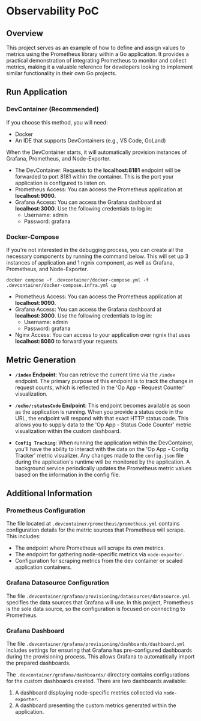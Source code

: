 # Observability PoC

## Overview

This project serves as an example of how to define and assign values to metrics using the Prometheus library within a Go application. It provides a practical demonstration of integrating Prometheus to monitor and collect metrics, making it a valuable reference for developers looking to implement similar functionality in their own Go projects.

## Run Application

### DevContainer (Recommended)

If you choose this method, you will need:

- Docker
- An IDE that supports DevContainers (e.g., VS Code, GoLand)

When the DevContainer starts, it will automatically provision instances of Grafana, Prometheus, and Node-Exporter.

- The DevContainer: Requests to the **localhost:8181** endpoint will be forwarded to port 8181 within the container. This is the port your application is configured to listen on.
- Prometheus Access: You can access the Prometheus application at **localhost:9090**.
- Grafana Access: You can access the Grafana dashboard at **localhost:3000**. Use the following credentials to log in:
    - Username: admin
    - Password: grafana

### Docker-Compose

If you're not interested in the debugging process, you can create all the necessary components by running the command below. This will set up 3 instances of application and 1 ngnix component, as well as Grafana, Prometheus, and Node-Exporter.

```
docker compose -f .devcontainer/docker-compose.yml -f .devcontainer/docker-compose.infra.yml up
```

- Prometheus Access: You can access the Prometheus application at **localhost:9090**.
- Grafana Access: You can access the Grafana dashboard at **localhost:3000**. Use the following credentials to log in:
    - Username: admin
    - Password: grafana
- Nginx Access: You can access to your application over ngnix that uses **localhost:8080** to forward your requests.

## Metric Generation

- **`/index` Endpoint**: You can retrieve the current time via the `/index` endpoint. The primary purpose of this endpoint is to track the change in request counts, which is reflected in the 'Op App - Request Counter' visualization.

- **`/echo/:statusCode` Endpoint**: This endpoint becomes available as soon as the application is running. When you provide a status code in the URL, the endpoint will respond with that exact HTTP status code. This allows you to supply data to the 'Op App - Status Code Counter' metric visualization within the custom dashboard.

- **`Config Tracking`**: When running the application within the DevContainer, you'll have the ability to interact with the data on the 'Op App - Config Tracker' metric visualizer. Any changes made to the `config.json` file during the application's runtime will be monitored by the application. A background service periodically updates the Prometheus metric values based on the information in the config file.

## Additional Information

### Prometheus Configuration

The file located at `.devcontainer/prometheus/prometheus.yml` contains configuration details for the metric sources that Prometheus will scrape. This includes:

- The endpoint where Prometheus will scrape its own metrics.
- The endpoint for gathering node-specific metrics via `node-exporter`.
- Configuration for scraping metrics from the dev container or scaled application containers.

### Grafana Datasource Configuration

The file `.devcontainer/grafana/provisioning/datasources/datasource.yml` specifies the data sources that Grafana will use. In this project, Prometheus is the sole data source, so the configuration is focused on connecting to Prometheus.

### Grafana Dashboard 

The file `.devcontainer/grafana/provisioning/dashboards/dashboard.yml` includes settings for ensuring that Grafana has pre-configured dashboards during the provisioning process. This allows Grafana to automatically import the prepared dashboards.

The `.devcontainer/grafana/dashboards/` directory contains configurations for the custom dashboards created. There are two dashboards available:

1. A dashboard displaying node-specific metrics collected via `node-exporter`.
2. A dashboard presenting the custom metrics generated within the application.
